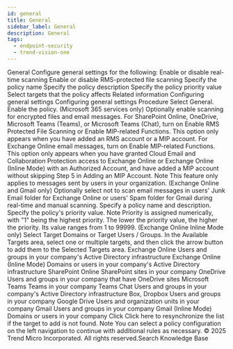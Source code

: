 ```yaml
---
id: general
title: General
sidebar_label: General
description: General
tags:
  - endpoint-security
  - trend-vision-one
---
```


 General Configure general settings for the following: Enable or disable real-time scanning Enable or disable RMS-protected file scanning Specify the policy name Specify the policy description Specify the policy priority value Select targets that the policy affects Related information Configuring general settings Configuring general settings Procedure Select General. Enable the policy. (Microsoft 365 services only) Optionally enable scanning for encrypted files and email messages. For SharePoint Online, OneDrive, Microsoft Teams (Teams), or Microsoft Teams (Chat), turn on Enable RMS Protected File Scanning or Enable MIP-related Functions. This option only appears when you have added an RMS account or a MIP account. For Exchange Online email messages, turn on Enable MIP-related Functions. This option only appears when you have granted Cloud Email and Collaboration Protection access to Exchange Online or Exchange Online (Inline Mode) with an Authorized Account, and have added a MIP account without skipping Step 5 in Adding an MIP Account. Note This feature only applies to messages sent by users in your organization. (Exchange Online and Gmail only) Optionally select not to scan email messages in users' Junk Email folder for Exchange Online or users' Spam folder for Gmail during real-time and manual scanning. Specify a policy name and description. Specify the policy's priority value. Note Priority is assigned numerically, with "1" being the highest priority. The lower the priority value, the higher the priority. Its value ranges from 1 to 99999. (Exchange Online Inline Mode only) Select Target Domains or Target Users / Groups. In the Available Targets area, select one or multiple targets, and then click the arrow button to add them to the Selected Targets area. Exchange Online Users and groups in your company's Active Directory infrastructure Exchange Online (Inline Mode) Domains or users in your company's Active Directory infrastructure SharePoint Online SharePoint sites in your company OneDrive Users and groups in your company that have OneDrive sites Microsoft Teams Teams in your company Teams Chat Users and groups in your company's Active Directory infrastructure Box, Dropbox Users and groups in your company Google Drive Users and organization units in your company Gmail Users and groups in your company Gmail (Inline Mode) Domains or users in your company Click Click here to resynchronize the list if the target to add is not found. Note You can select a policy configuration on the left navigation to continue with additional rules as necessary. © 2025 Trend Micro Incorporated. All rights reserved.Search Knowledge Base